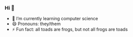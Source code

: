 ### Hi 👋
- 🌱 I’m currently learning computer science
- 😄 Pronouns: they/them
- ⚡ Fun fact: all toads are frogs, but not all frogs are toads

